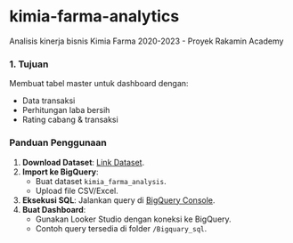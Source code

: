 # kimia-farma-analytics
Analisis kinerja bisnis Kimia Farma 2020-2023 - Proyek Rakamin Academy

### **1. Tujuan**
Membuat tabel master untuk dashboard dengan:
- Data transaksi
- Perhitungan laba bersih
- Rating cabang & transaksi



### Panduan Penggunaan
1. **Download Dataset**: [Link Dataset](https://example.com/dataset-kimia-farma).  
2. **Import ke BigQuery**:  
   - Buat dataset `kimia_farma_analysis`.  
   - Upload file CSV/Excel.  
3. **Eksekusi SQL**: Jalankan query di [BigQuery Console](https://console.cloud.google.com/bigquery).  
4. **Buat Dashboard**:  
   - Gunakan Looker Studio dengan koneksi ke BigQuery.  
   - Contoh query tersedia di folder `/Bigquary_sql`.  

